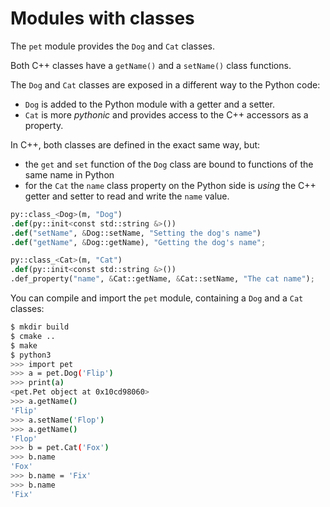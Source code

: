# Modules with classes

The `pet` module provides the `Dog` and `Cat` classes.

Both C++ classes have a `getName()` and a `setName()` class functions.

The `Dog` and `Cat` classes are exposed in a different way to the Python code:

- `Dog` is added to the Python module with a getter and a setter.
- `Cat` is more _pythonic_ and provides access to the C++ accessors as a property.

In C++, both classes are defined in the exact same way, but:

- the `get` and `set` function of the `Dog` class are bound to functions of the same name in Python
- for the `Cat` the `name` class property on the Python side is _using_ the C++ getter and setter to read and write the `name` value.

```py
py::class_<Dog>(m, "Dog")
.def(py::init<const std::string &>())
.def("setName", &Dog::setName, "Setting the dog's name")
.def("getName", &Dog::getName), "Getting the dog's name";

py::class_<Cat>(m, "Cat")
.def(py::init<const std::string &>())
.def_property("name", &Cat::getName, &Cat::setName, "The cat name");
```

You can compile and import the `pet` module, containing a `Dog` and a `Cat` classes:

```.sh
$ mkdir build
$ cmake ..
$ make
$ python3
>>> import pet
>>> a = pet.Dog('Flip')
>>> print(a)
<pet.Pet object at 0x10cd98060>
>>> a.getName()
'Flip'
>>> a.setName('Flop')
>>> a.getName()
'Flop'
>>> b = pet.Cat('Fox')
>>> b.name
'Fox'
>>> b.name = 'Fix'
>>> b.name
'Fix'
```
